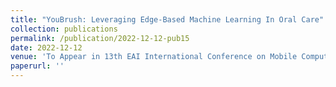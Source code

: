 ```yaml
---
title: "YouBrush: Leveraging Edge-Based Machine Learning In Oral Care"
collection: publications
permalink: /publication/2022-12-12-pub15
date: 2022-12-12
venue: 'To Appear in 13th EAI International Conference on Mobile Computing, Applications and Services'
paperurl: ''
---
```

